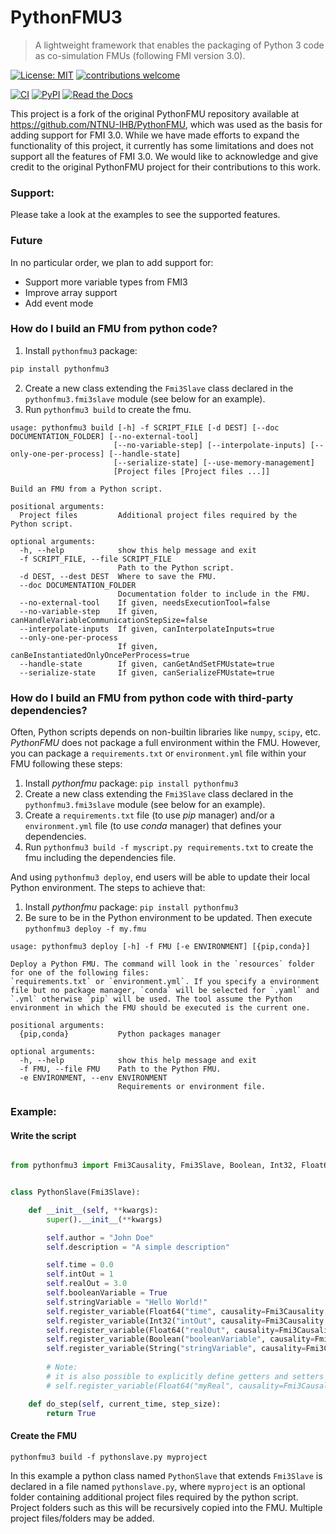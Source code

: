 # PythonFMU3

> A lightweight framework that enables the packaging of Python 3 code as co-simulation FMUs (following FMI version 3.0).

[![License: MIT](https://img.shields.io/badge/License-MIT-yellow.svg)](https://opensource.org/licenses/MIT)
[![contributions welcome](https://img.shields.io/badge/contributions-welcome-brightgreen.svg?style=flat)](https://github.com/StephenSmith25/PythonFMU3/issues)

[![CI](https://github.com/StephenSmith25/PythonFMU3/workflows/CI/badge.svg)](https://github.com/StephenSmith25/PythonFMU3/actions?query=workflow%3ACI)
[![PyPI](https://img.shields.io/pypi/v/pythonfmu3)](https://pypi.org/project/pythonfmu3/)
[![Read the Docs](https://readthedocs.org/projects/pythonfmu3/badge/?version=latest)](https://pythonfmu3.readthedocs.io/)


This project is a fork of the original PythonFMU repository available at https://github.com/NTNU-IHB/PythonFMU, which was used as the basis for adding support for FMI 3.0. While we have made efforts to expand the functionality of this project, it currently has some limitations and does not support all the features of FMI 3.0. We would like to acknowledge and give credit to the original PythonFMU project for their contributions to this work.

### Support:

Please take a look at the examples to see the supported features.

### Future

In no particular order, we plan to add support for:

- Support more variable types from FMI3
- Improve array support
- Add event mode

### How do I build an FMU from python code?

1. Install `pythonfmu3` package:

```bash
pip install pythonfmu3
```

2. Create a new class extending the `Fmi3Slave` class declared in the `pythonfmu3.fmi3slave` module (see below for an example).
3. Run `pythonfmu3 build` to create the fmu.

```
usage: pythonfmu3 build [-h] -f SCRIPT_FILE [-d DEST] [--doc DOCUMENTATION_FOLDER] [--no-external-tool]
                       [--no-variable-step] [--interpolate-inputs] [--only-one-per-process] [--handle-state]
                       [--serialize-state] [--use-memory-management]
                       [Project files [Project files ...]]

Build an FMU from a Python script.

positional arguments:
  Project files         Additional project files required by the Python script.

optional arguments:
  -h, --help            show this help message and exit
  -f SCRIPT_FILE, --file SCRIPT_FILE
                        Path to the Python script.
  -d DEST, --dest DEST  Where to save the FMU.
  --doc DOCUMENTATION_FOLDER
                        Documentation folder to include in the FMU.
  --no-external-tool    If given, needsExecutionTool=false
  --no-variable-step    If given, canHandleVariableCommunicationStepSize=false
  --interpolate-inputs  If given, canInterpolateInputs=true
  --only-one-per-process
                        If given, canBeInstantiatedOnlyOncePerProcess=true
  --handle-state        If given, canGetAndSetFMUstate=true
  --serialize-state     If given, canSerializeFMUstate=true
```

### How do I build an FMU from python code with third-party dependencies?

Often, Python scripts depends on non-builtin libraries like `numpy`, `scipy`, etc.
_PythonFMU_ does not package a full environment within the FMU.
However, you can package a `requirements.txt` or `environment.yml` file within your FMU following these steps:

1. Install _pythonfmu_ package: `pip install pythonfmu3`
2. Create a new class extending the `Fmi3Slave` class declared in the `pythonfmu3.fmi3slave` module (see below for an example).
3. Create a `requirements.txt` file (to use _pip_ manager) and/or a `environment.yml` file (to use _conda_ manager) that defines your dependencies.
4. Run `pythonfmu3 build -f myscript.py requirements.txt` to create the fmu including the dependencies file.

And using `pythonfmu3 deploy`, end users will be able to update their local Python environment. The steps to achieve that:

1. Install _pythonfmu_ package: `pip install pythonfmu3`
2. Be sure to be in the Python environment to be updated. Then execute `pythonfmu3 deploy -f my.fmu`

```
usage: pythonfmu3 deploy [-h] -f FMU [-e ENVIRONMENT] [{pip,conda}]

Deploy a Python FMU. The command will look in the `resources` folder for one of the following files:
`requirements.txt` or `environment.yml`. If you specify a environment file but no package manager, `conda` will be selected for `.yaml` and `.yml` otherwise `pip` will be used. The tool assume the Python environment in which the FMU should be executed is the current one.

positional arguments:
  {pip,conda}           Python packages manager

optional arguments:
  -h, --help            show this help message and exit
  -f FMU, --file FMU    Path to the Python FMU.
  -e ENVIRONMENT, --env ENVIRONMENT
                        Requirements or environment file.
```

### Example:

#### Write the script

```python

from pythonfmu3 import Fmi3Causality, Fmi3Slave, Boolean, Int32, Float64, String


class PythonSlave(Fmi3Slave):

    def __init__(self, **kwargs):
        super().__init__(**kwargs)

        self.author = "John Doe"
        self.description = "A simple description"

        self.time = 0.0
        self.intOut = 1
        self.realOut = 3.0
        self.booleanVariable = True
        self.stringVariable = "Hello World!"
        self.register_variable(Float64("time", causality=Fmi3Causality.independent))
        self.register_variable(Int32("intOut", causality=Fmi3Causality.output))
        self.register_variable(Float64("realOut", causality=Fmi3Causality.output))
        self.register_variable(Boolean("booleanVariable", causality=Fmi3Causality.local))
        self.register_variable(String("stringVariable", causality=Fmi3Causality.local))
        
        # Note:
        # it is also possible to explicitly define getters and setters as lambdas in case the variable is not backed by a Python field.
        # self.register_variable(Float64("myReal", causality=Fmi3Causality.output, getter=lambda: self.realOut, setter=lambda v: set_real_out(v))

    def do_step(self, current_time, step_size):
        return True

```

#### Create the FMU

```
pythonfmu3 build -f pythonslave.py myproject
```

In this example a python class named `PythonSlave` that extends `Fmi3Slave` is declared in a file named `pythonslave.py`,
where `myproject` is an optional folder containing additional project files required by the python script.
Project folders such as this will be recursively copied into the FMU. Multiple project files/folders may be added.
